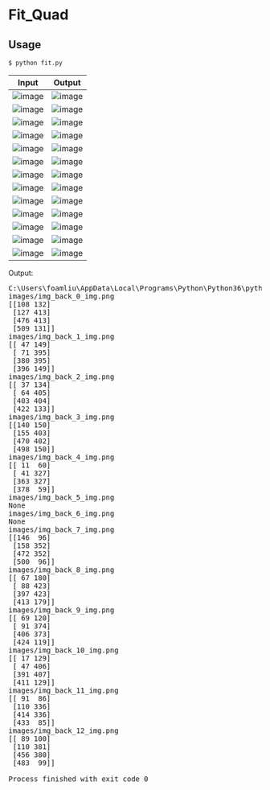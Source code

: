 # Fit_Quad

## Usage

```bash
$ python fit.py
```


|Input|Output|
|---|---|
|![image](https://github.com/foamliu/Fit_Quad/raw/master/images/img_0.jpg)|![image](https://github.com/foamliu/Fit_Quad/raw/master/images/out_0.jpg)|
|![image](https://github.com/foamliu/Fit_Quad/raw/master/images/img_1.jpg)|![image](https://github.com/foamliu/Fit_Quad/raw/master/images/out_1.jpg)|
|![image](https://github.com/foamliu/Fit_Quad/raw/master/images/img_2.jpg)|![image](https://github.com/foamliu/Fit_Quad/raw/master/images/out_2.jpg)|
|![image](https://github.com/foamliu/Fit_Quad/raw/master/images/img_3.jpg)|![image](https://github.com/foamliu/Fit_Quad/raw/master/images/out_3.jpg)|
|![image](https://github.com/foamliu/Fit_Quad/raw/master/images/img_4.jpg)|![image](https://github.com/foamliu/Fit_Quad/raw/master/images/out_4.jpg)|
|![image](https://github.com/foamliu/Fit_Quad/raw/master/images/img_5.jpg)|![image](https://github.com/foamliu/Fit_Quad/raw/master/images/out_5.jpg)|
|![image](https://github.com/foamliu/Fit_Quad/raw/master/images/img_6.jpg)|![image](https://github.com/foamliu/Fit_Quad/raw/master/images/out_6.jpg)|
|![image](https://github.com/foamliu/Fit_Quad/raw/master/images/img_7.jpg)|![image](https://github.com/foamliu/Fit_Quad/raw/master/images/out_7.jpg)|
|![image](https://github.com/foamliu/Fit_Quad/raw/master/images/img_8.jpg)|![image](https://github.com/foamliu/Fit_Quad/raw/master/images/out_8.jpg)|
|![image](https://github.com/foamliu/Fit_Quad/raw/master/images/img_9.jpg)|![image](https://github.com/foamliu/Fit_Quad/raw/master/images/out_9.jpg)|
|![image](https://github.com/foamliu/Fit_Quad/raw/master/images/img_10.jpg)|![image](https://github.com/foamliu/Fit_Quad/raw/master/images/out_10.jpg)|
|![image](https://github.com/foamliu/Fit_Quad/raw/master/images/img_11.jpg)|![image](https://github.com/foamliu/Fit_Quad/raw/master/images/out_11.jpg)|
|![image](https://github.com/foamliu/Fit_Quad/raw/master/images/img_12.jpg)|![image](https://github.com/foamliu/Fit_Quad/raw/master/images/out_12.jpg)|

Output:

<pre>
C:\Users\foamliu\AppData\Local\Programs\Python\Python36\python.exe D:/Users/foamliu/code/Fit_Quad/fit.py
images/img_back_0_img.png
[[108 132]
 [127 413]
 [476 413]
 [509 131]]
images/img_back_1_img.png
[[ 47 149]
 [ 71 395]
 [380 395]
 [396 149]]
images/img_back_2_img.png
[[ 37 134]
 [ 64 405]
 [403 404]
 [422 133]]
images/img_back_3_img.png
[[140 150]
 [155 403]
 [470 402]
 [498 150]]
images/img_back_4_img.png
[[ 11  60]
 [ 41 327]
 [363 327]
 [378  59]]
images/img_back_5_img.png
None
images/img_back_6_img.png
None
images/img_back_7_img.png
[[146  96]
 [158 352]
 [472 352]
 [500  96]]
images/img_back_8_img.png
[[ 67 180]
 [ 88 423]
 [397 423]
 [413 179]]
images/img_back_9_img.png
[[ 69 120]
 [ 91 374]
 [406 373]
 [424 119]]
images/img_back_10_img.png
[[ 17 129]
 [ 47 406]
 [391 407]
 [411 129]]
images/img_back_11_img.png
[[ 91  86]
 [110 336]
 [414 336]
 [433  85]]
images/img_back_12_img.png
[[ 89 100]
 [110 381]
 [456 380]
 [483  99]]

Process finished with exit code 0
</pre>